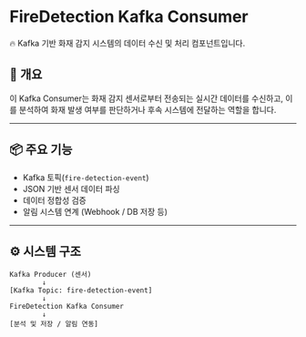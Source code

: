 # FireDetection Kafka Consumer

🔥 Kafka 기반 화재 감지 시스템의 데이터 수신 및 처리 컴포넌트입니다.

## 📌 개요

이 Kafka Consumer는 화재 감지 센서로부터 전송되는 실시간 데이터를 수신하고, 이를 분석하여 화재 발생 여부를 판단하거나 후속 시스템에 전달하는 역할을 합니다.

---

## 📦 주요 기능

- Kafka 토픽(`fire-detection-event`)
- JSON 기반 센서 데이터 파싱
- 데이터 정합성 검증
- 알림 시스템 연계 (Webhook / DB 저장 등)

---

## ⚙️ 시스템 구조

```
Kafka Producer (센서)
        ↓
[Kafka Topic: fire-detection-event]
        ↓
FireDetection Kafka Consumer
        ↓
[분석 및 저장 / 알림 연동]
```
